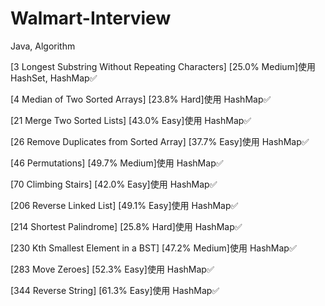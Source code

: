# Walmart-Interview
Java, Algorithm

[3 Longest Substring Without Repeating Characters] [25.0%	Medium]使用 HashSet, HashMap✅

[4 Median of Two Sorted Arrays] [23.8% Hard]使用 HashMap✅

[21 Merge Two Sorted Lists] [43.0% Easy]使用 HashMap✅

[26 Remove Duplicates from Sorted Array] [37.7%	Easy]使用 HashMap✅

[46 Permutations] [49.7% Medium]使用 HashMap✅

[70 Climbing Stairs] [42.0%	Easy]使用 HashMap✅

[206 Reverse Linked List] [49.1% Easy]使用 HashMap✅

[214 Shortest Palindrome] [25.8% Hard]使用 HashMap✅

[230 Kth Smallest Element in a BST] [47.2% Medium]使用 HashMap✅

[283 Move Zeroes] [52.3% Easy]使用 HashMap✅

[344 Reverse String] [61.3%	Easy]使用 HashMap✅

